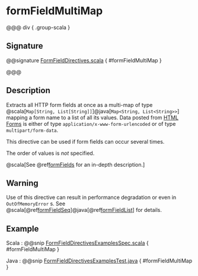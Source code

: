 # formFieldMultiMap

@@@ div { .group-scala }

## Signature

@@signature [FormFieldDirectives.scala](/pekko-http/src/main/scala/akka/http/scaladsl/server/directives/FormFieldDirectives.scala) { #formFieldMultiMap }

@@@

## Description

Extracts all HTTP form fields at once as a multi-map of type @scala[`Map[String, List[String]]`]@java[`Map<String, List<String>>`] mapping
a form name to a list of all its values. Data posted from [HTML Forms](https://www.w3.org/TR/html401/interact/forms.html#h-17.13.4) is either of type `application/x-www-form-urlencoded` or of type `multipart/form-data`.

This directive can be used if form fields can occur several times.

The order of values is *not* specified.

@scala[See @ref[formFields](formFields.md) for an in-depth description.]

## Warning

Use of this directive can result in performance degradation or even in `OutOfMemoryError` s.
See @scala[@ref[formFieldSeq](formFieldSeq.md)]@java[@ref[formFieldList](formFieldSeq.md)] for details.

## Example

Scala
:  @@snip [FormFieldDirectivesExamplesSpec.scala](/docs/src/test/scala/docs/http/scaladsl/server/directives/FormFieldDirectivesExamplesSpec.scala) { #formFieldMultiMap }

Java
:  @@snip [FormFieldDirectivesExamplesTest.java](/docs/src/test/java/docs/http/javadsl/server/directives/FormFieldDirectivesExamplesTest.java) { #formFieldMultiMap }
